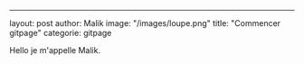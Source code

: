 ---
layout: post
author: Malik
image: "/images/loupe.png"
title: "Commencer gitpage"
categorie: gitpage



<p> Hello je m'appelle Malik. </p>